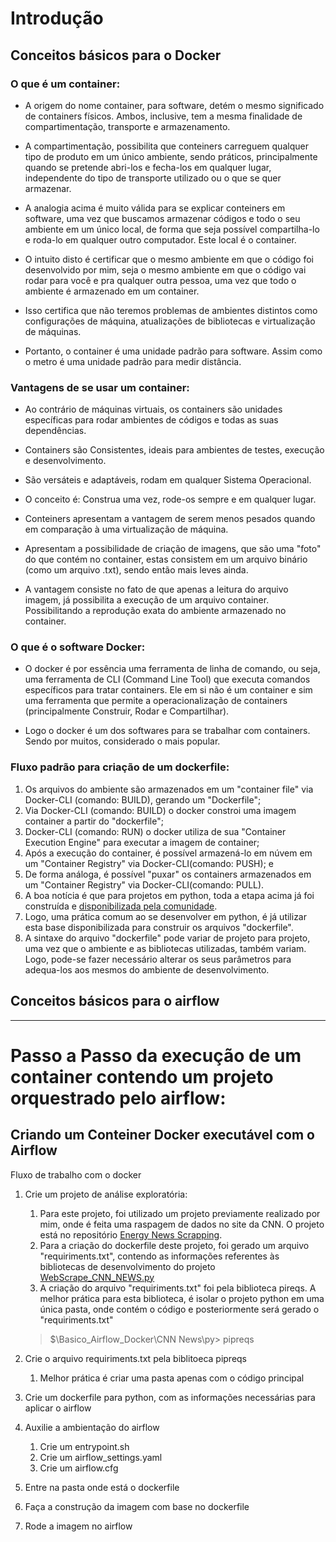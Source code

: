 # Introdução

## Conceitos básicos para o Docker

### O que é um container:

-   A origem do nome container, para software, detém o mesmo significado de containers físicos. Ambos, inclusive, tem a mesma finalidade de compartimentação, transporte e armazenamento.
  
-   A compartimentação, possibilita que conteiners carreguem qualquer tipo de produto em um único ambiente, sendo práticos, principalmente quando se pretende abri-los e fecha-los em qualquer lugar, independente do tipo de transporte utilizado ou o que se quer armazenar.

-   A analogia acima é muito válida para se explicar conteiners em software, uma vez que buscamos armazenar códigos e todo o seu ambiente em um único local, de forma que seja possível compartilha-lo e roda-lo em qualquer outro computador. Este local é o container.

-   O intuito disto é certificar que o mesmo ambiente em que o código foi desenvolvido por mim, seja o mesmo ambiente em que o código vai rodar para você e pra qualquer outra pessoa, uma vez que todo o ambiente é armazenado em um container.

-  Isso certifica que não teremos problemas de ambientes distintos como configurações de máquina, atualizações de bibliotecas e virtualização de máquinas.

-  Portanto, o container é uma unidade padrão para software. Assim como o metro é uma unidade padrão para medir distância.

### Vantagens de se usar um container:

- Ao contrário de máquinas virtuais, os containers são unidades específicas para rodar ambientes de códigos e todas as suas dependências.

- Containers são Consistentes, ideais para ambientes de testes, execução e desenvolvimento.

- São versáteis e adaptáveis, rodam em qualquer Sistema Operacional.

- O conceito é: Construa uma vez, rode-os sempre e em qualquer lugar.

- Conteiners apresentam a vantagem de serem menos pesados quando em comparação à uma virtualização de máquina.
  
- Apresentam a possibilidade de criação de imagens, que são uma "foto" do que contém no container, estas consistem em um arquivo binário (como um arquivo .txt), sendo então mais leves ainda.

- A vantagem consiste no fato de que apenas a leitura do arquivo imagem, já possibilita a execução de um arquivo container. Possibilitando a reprodução exata do ambiente armazenado no container.

### O que é o software Docker:

- O docker é por essência uma ferramenta de linha de comando, ou seja, uma ferramenta de CLI (Command Line Tool) que executa comandos específicos para tratar containers. Ele em si não é um container e sim uma ferramenta que permite a operacionalização de containers (principalmente Construir, Rodar e Compartilhar).

- Logo o docker é um dos softwares para se trabalhar com containers. Sendo por muitos, considerado o mais popular.

### Fluxo padrão para criação de um dockerfile:

1) Os arquivos do ambiente são armazenados em um "container file" via Docker-CLI (comando: BUILD), gerando um "Dockerfile";
2) Via Docker-CLI (comando: BUILD) o docker constroi uma imagem container a partir do "dockerfile";
3) Docker-CLI (comando: RUN) o docker utiliza de sua "Container Execution Engine" para executar a imagem de container;
4) Após a execução do container, é possível armazená-lo em núvem em um "Container Registry" via Docker-CLI(comando: PUSH); e
5) De forma análoga, é possível "puxar" os containers armazenados em um "Container Registry" via Docker-CLI(comando: PULL).
6) A boa notícia é que para projetos em python, toda a etapa acima já foi construída e [disponibilizada pela comunidade](https://hub.docker.com/_/python).
7) Logo, uma prática comum ao se desenvolver em python, é já utilizar esta base disponibilizada para construir os arquivos "dockerfile".
8) A sintaxe do arquivo "dockerfile" pode variar de projeto para projeto, uma vez que o ambiente e as bibliotecas utilizadas, também variam. Logo, pode-se fazer necessário alterar os seus parâmetros para adequa-los aos mesmos do ambiente de desenvolvimento.

## Conceitos básicos para o airflow

---
# Passo a Passo da execução de um container contendo um projeto orquestrado pelo airflow:

## Criando um Conteiner Docker executável com o Airflow
Fluxo de trabalho com o docker
1) Crie um projeto de análise exploratória:
   1) Para este projeto, foi utilizado um projeto previamente realizado por mim, onde é feita uma raspagem de dados no site da CNN. O projeto está no repositório [Energy News Scrapping](https://github.com/viniciusgribas/EnergyNewsScrapping).
   2) Para a criação do dockerfile deste projeto, foi gerado um arquivo "requiriments.txt", contendo as informações referentes às bibliotecas de desenvolvimento do projeto [WebScrape_CNN_NEWS.py](https://github.com/viniciusgribas/Basico_Airflow_Docker/blob/main/CNN%20News/py/CNN_WordCloud.py)
   3) A criação do arquivo "requiriments.txt" foi pela biblioteca pireqs. A melhor prática para esta biblioteca, é isolar o projeto python em uma única pasta, onde contém o código e posteriormente será gerado o "requiriments.txt"
   >  $\Basico_Airflow_Docker\CNN News\py> pipreqs


2) Crie o arquivo requiriments.txt pela biblitoeca pipreqs
   1) Melhor prática é criar uma pasta apenas com o código principal
3) Crie um dockerfile para python, com as informações necessárias para aplicar o airflow
4) Auxilie a ambientação do airflow
   1) Crie um entrypoint.sh
   2) Crie um airflow_settings.yaml
   3) Crie um airflow.cfg
5) Entre na pasta onde está o dockerfile
6) Faça a construção da imagem com base no dockerfile
7) Rode a imagem no airflow
